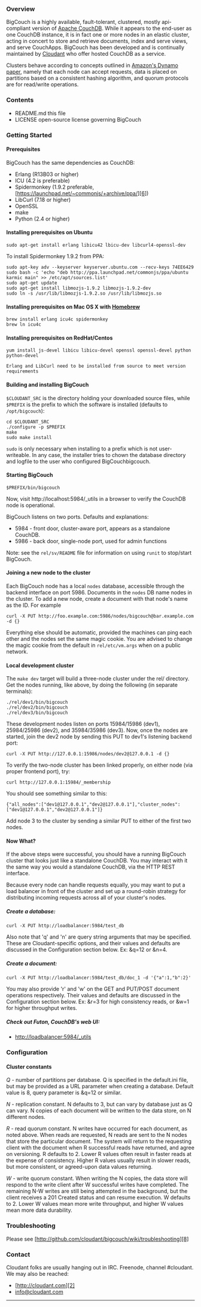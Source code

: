 ### Overview

BigCouch is a highly available, fault-tolerant, clustered, mostly api-compliant version of [Apache CouchDB][1].  While it appears to the end-user as one CouchDB instance, it is in fact one or more nodes in an elastic cluster, acting in concert to store and retrieve documents, index and serve views, and serve CouchApps.  BigCouch has been developed and is continually maintained by [Cloudant][2] who offer hosted CouchDB as a service.

Clusters behave according to concepts outlined in [Amazon's Dynamo paper][4], namely that each node can accept requests, data is placed on partitions based on a consistent hashing algorithm, and quorum protocols are for read/write operations.

### Contents

 * README.md   this file
 * LICENSE     open-source license governing BigCouch

### Getting Started

#### Prerequisites

BigCouch has the same dependencies as CouchDB:

 * Erlang (R13B03 or higher)
 * ICU (4.2 is preferable)
 * Spidermonkey (1.9.2 preferable, [https://launchpad.net/~commonjs/+archive/ppa/][6])
 * LibCurl (7.18 or higher)
 * OpenSSL
 * make
 * Python (2.4 or higher)

#### Installing prerequisites on Ubuntu

    sudo apt-get install erlang libicu42 lbicu-dev libcurl4-openssl-dev

To install Spidermonkey 1.9.2 from PPA:

    sudo apt-key adv --keyserver keyserver.ubuntu.com --recv-keys 74EE6429
    sudo bash -c 'echo "deb http://ppa.launchpad.net/commonjs/ppa/ubuntu karmic main" >> /etc/apt/sources.list'
    sudo apt-get update
    sudo apt-get install libmozjs-1.9.2 libmozjs-1.9.2-dev
    sudo ln -s /usr/lib/libmozjs-1.9.2.so /usr/lib/libmozjs.so

#### Installing prerequisites on Mac OS X with [Homebrew][7]

    brew install erlang icu4c spidermonkey
    brew ln icu4c

#### Installing prerequisites on RedHat/Centos

    yum install js-devel libicu libicu-devel openssl openssl-devel python python-devel

    Erlang and LibCurl need to be installed from source to meet version requirements

#### Building and installing BigCouch

`$CLOUDANT_SRC` is the directory holding your downloaded source files, while `$PREFIX` is the prefix to which the software is installed (defaults to `/opt/bigcouch`):

    cd $CLOUDANT_SRC
    ./configure -p $PREFIX
    make
    sudo make install

`sudo` is only necessary when installing to a prefix which is not user-writeable.  In any case, the installer tries to chown the database directory and logfile to the user who configured BigCouchbigcouch.

#### Starting BigCouch

    $PREFIX/bin/bigcouch

Now, visit http://localhost:5984/_utils in a browser to verify the CouchDB node is operational.

BigCouch listens on two ports.  Defaults and explanations:

 * 5984 - front door, cluster-aware port, appears as a standalone CouchDB.
 * 5986 - back door, single-node port, used for admin functions

Note: see the `rel/sv/README` file for information on using `runit` to stop/start BigCouch.

#### Joining a new node to the cluster

Each BigCouch node has a local `nodes` database, accessible through the backend interface on port 5986.  Documents in the `nodes` DB name nodes in the cluster.  To add a new node, create a document with that node's name as the ID.  For example

    curl -X PUT http://foo.example.com:5986/nodes/bigcouch@bar.example.com -d {}

Everything else should be automatic, provided the machines can ping each other and the nodes set the same magic cookie.  You are advised to change the magic cookie from the default in `rel/etc/vm.args` when on a public network.

#### Local development cluster

The `make dev` target will build a three-node cluster under the rel/ directory.  Get the nodes running, like above, by doing the following (in separate terminals):

    ./rel/dev1/bin/bigcouch
    ./rel/dev2/bin/bigcouch
    ./rel/dev3/bin/bigcouch

These development nodes listen on ports 15984/15986 (dev1), 25984/25986 (dev2), and 35984/35986 (dev3).  Now, once the nodes are started, join the dev2 node by sending this PUT to dev1's listening backend port:

    curl -X PUT http://127.0.0.1:15986/nodes/dev2@127.0.0.1 -d {}

To verify the two-node cluster has been linked properly, on either node (via proper frontend port), try:

    curl http://127.0.0.1:15984/_membership

You should see something similar to this:

    {"all_nodes":["dev1@127.0.0.1","dev2@127.0.0.1"],"cluster_nodes":["dev1@127.0.0.1","dev2@127.0.0.1"]}

Add node 3 to the cluster by sending a similar PUT to either of the first two nodes.

#### Now What?

If the above steps were successful, you should have a running BigCouch cluster that looks just like a standalone CouchDB.  You may interact with it the same way you would a standalone CouchDB, via the HTTP REST interface.

Because every node can handle requests equally, you may want to put a load balancer in front of the cluster and set up a round-robin strategy for distributing incoming requests across all of your cluster's nodes.

##### Create a database:

    curl -X PUT http://loadbalancer:5984/test_db

Also note that 'q' and 'n' are query string arguments that may be specified.  These are Cloudant-specific options, and their values and defaults are discussed in the Configuration section below. Ex: &q=12 or &n=4.

##### Create a document:

    curl -X PUT http://loadbalancer:5984/test_db/doc_1 -d '{"a":1,"b":2}'

You may also provide 'r' and 'w' on the GET and PUT/POST document operations respectively.  Their values and defaults are discussed in the Configuration section below.  Ex: &r=3 for high consistency reads, or &w=1 for higher throughput writes.

##### Check out Futon, CouchDB's web UI:

 * [http://loadbalancer:5984/_utils][5]

### Configuration

#### Cluster constants

_Q_ - number of partitions per database.  Q is specified in the default.ini file, but may be provided as a URL parameter when creating a database.  Default value is 8, query parameter is &q=12 or similar.

_N_ - replication constant.  N defaults to 3, but can vary by database just as Q can vary.  N copies of each document will be written to the data store, on N different nodes.

_R_ - read quorum constant.  N writes have occurred for each document, as noted above.  When reads are requested, N reads are sent to the N nodes that store the particular document.  The system will return to the requesting client with the document when R successful reads have returned, and agree on versioning.  R defaults to 2.  Lower R values often result in faster reads at the expense of consistency.  Higher R values usually result in slower reads, but more consistent, or agreed-upon data values returning.

_W_ - write quorum constant.  When writing the N copies, the data store will respond to the write client after W successful writes have completed.  The remaining N-W writes are still being attempted in the background, but the client receives a 201 Created status and can resume execution.  W defaults to 2.  Lower W values mean more write throughput, and higher W values mean more data durability.

### Troubleshooting

Please see [http://github.com/cloudant/bigcouch/wiki/troubleshooting][8]

### Contact

Cloudant folks are usually hanging out in IRC.  Freenode, channel #cloudant.  We may also be reached:

 * [http://cloudant.com][2]
 * [info@cloudant.com][3]

----

[1]: http://couchdb.apache.org
[2]: http://cloudant.com
[3]: mailto:info@cloudant.com
[4]: http://www.allthingsdistributed.com/2007/10/amazons_dynamo.html
[5]: http://loadbalancer:5984/_utils
[6]: https://launchpad.net/~commonjs/+archive/ppa/
[7]: http://mxcl.github.com/homebrew/
[8]: http://github.com/cloudant/bigcouch/wiki/troubleshooting
